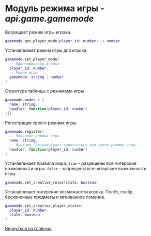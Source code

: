 # Модуль режима игры - *api.game.gamemode*

Возращает режим игры игрока.

```lua
gamemode.get_player_mode(player_id: number) -> number
```

Устанавливает режим игры для игрока.

```lua
gamemode.set_player_mode(
  -- Идентификатор игрока
  player_id: number,
  -- Режим игры
  gamemode: string | number
)
```

Структура таблицы с режимами игры

```lua
gamemode.modes = {
  name: string,
  handler: function(player_id: number)
}[]
```

Регистрация своего режима игры.

```lua
gamemode.register(
  -- Название режима игры
  name: string,
  -- Функция, котрая будет выполняться при смене режима игры.
  handler: function(player_id: number)
)
```

Устанавливает правила мира.
`true` - разрешены все читерские возможности игры.
`false` - запрещены все читерские возможности игры.

```lua
gamemode.set_creative_rules(state: boolean)
```

Устанавливает читерские возможности игрока.
Полёт, noclip, бесконечные предметы и мгновенное ломание.

```lua
gamemode.set_creative_player_states(
  player_id: number,
  state: boolean
)
```

[Вернуться на главную](../index.md)
